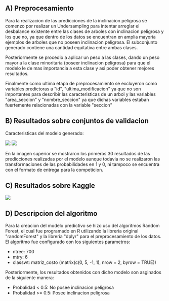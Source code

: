 ## A) Preprocesamiento
Para la realizacion de las predicciones de la inclinacion peligrosa se comenzo por realizar un Undersampling para 
intentar arreglar el desbalance existente entre las clases de arboles con inclinacion peligrosa y los que no, ya que 
dentro de los datos se encuentran en amplia mayoria ejemplos de arboles que no poseen inclinacion peligrosa. El 
subconjunto generado contiene una cantidad equitativa entre ambas clases.

Posteriormente se procedio a aplicar un peso a las clases, dando un peso mayor a la clase minoritaria (poseer 
inclinacion peligrosa) para que el modelo le de mas importancia a esta clase y asi poder obtener mejores resultados.

Finalmente como ultima etapa de preprocesamiento se excluyeron como variables predictoras a "id", "ultima_modificacion" 
ya que no son importantes para describir las caracteristicas de un arbol y las variables "area_seccion" y 
"nombre_seccion" ya que dichas variables estaban fuertemente relacionadas con la variable "seccion"

## B) Resultados sobre conjuntos de validacion

Caracteristicas del modelo generado:

<img src="C:\Users\Facu\PycharmProjects\ia-uncuyo-2023\ tp7-ml\graficos\resultados_arboleda.png"/>

<img src="C:\Users\Facu\PycharmProjects\ia-uncuyo-2023\ tp7-ml\graficos\resultados_predicciones.png"/>

En la imagen superior se mostraron los primeros 30 resultados de las predicciones realizadas por el modelo aunque 
todavia no se realizaron las transformaciones de las probabilidades en 1 y 0, ni tampoco se encuentra con el formato
de entrega para la competicion.

## C) Resultados sobre Kaggle

<img src="C:\Users\Facu\PycharmProjects\ia-uncuyo-2023\ tp7-ml\graficos\resultados_kaggle.png"/>

## D) Descripcion del algoritmo

Para la creacion del modelo predictivo se hizo uso del algoritmos Random Forest, el cual fue programado en R utilizando
la libreria original "randomForest" y la libreria "dplyr" para el preprocesamiento de los datos. El algoritmo fue
configurado con los siguientes parametros:
- ntree: 700
- mtry: 6
- classwt: matriz_costo (matrix(c(0, 5, -1, 1), nrow = 2, byrow = TRUE))

Posteriormente, los resultados obtenidos con dicho modelo son asginados de la siguiente manera:
- Probalidad < 0.5: No posee inclinacion peligrosa
- Probalidad >= 0.5: Posee inclinacion peligrosa